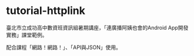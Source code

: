 tutorial-httplink
=================
臺北市立成功高中數資班資訊組暑期講座，「連廣播阿姨也會的Android App開發實務」課堂範例。

配合課程「網路！網路！」、「API與JSON」使用。
